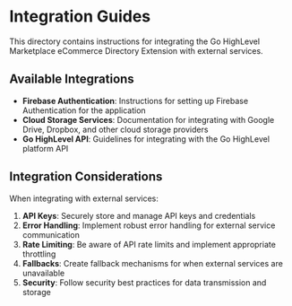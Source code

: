 # Integration Guides

This directory contains instructions for integrating the Go HighLevel Marketplace eCommerce Directory Extension with external services.

## Available Integrations

- **Firebase Authentication**: Instructions for setting up Firebase Authentication for the application
- **Cloud Storage Services**: Documentation for integrating with Google Drive, Dropbox, and other cloud storage providers
- **Go HighLevel API**: Guidelines for integrating with the Go HighLevel platform API

## Integration Considerations

When integrating with external services:

1. **API Keys**: Securely store and manage API keys and credentials
2. **Error Handling**: Implement robust error handling for external service communication
3. **Rate Limiting**: Be aware of API rate limits and implement appropriate throttling
4. **Fallbacks**: Create fallback mechanisms for when external services are unavailable
5. **Security**: Follow security best practices for data transmission and storage